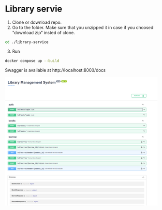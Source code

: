 # Library servie


1. Clone or download repo.
2. Go to the folder. Make sure that you unzipped it in case if you choosed "download zip" insted of clone.

```bash
cd ./library-service
```

3. Run

```bash
docker compose up --build
```

Swagger is available at http://localhost:8000/docs

![Swagger docs](./image.png)